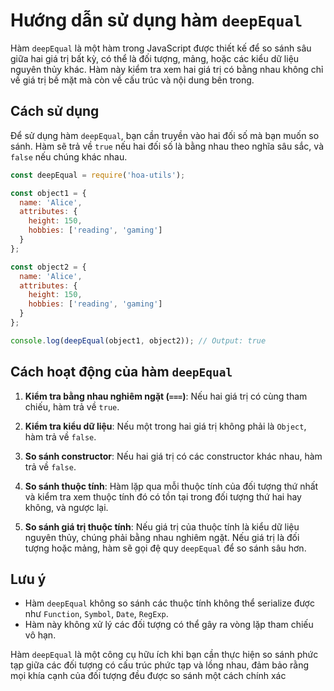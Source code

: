 # Hướng dẫn sử dụng hàm `deepEqual`

Hàm `deepEqual` là một hàm trong JavaScript được thiết kế để so sánh sâu giữa hai giá trị bất kỳ, có thể là đối tượng, mảng, hoặc các kiểu dữ liệu nguyên thủy khác. Hàm này kiểm tra xem hai giá trị có bằng nhau không chỉ về giá trị bề mặt mà còn về cấu trúc và nội dung bên trong.

## Cách sử dụng

Để sử dụng hàm `deepEqual`, bạn cần truyền vào hai đối số mà bạn muốn so sánh. Hàm sẽ trả về `true` nếu hai đối số là bằng nhau theo nghĩa sâu sắc, và `false` nếu chúng khác nhau.

```javascript
const deepEqual = require('hoa-utils');

const object1 = {
  name: 'Alice',
  attributes: {
    height: 150,
    hobbies: ['reading', 'gaming']
  }
};

const object2 = {
  name: 'Alice',
  attributes: {
    height: 150,
    hobbies: ['reading', 'gaming']
  }
};

console.log(deepEqual(object1, object2)); // Output: true
```

## Cách hoạt động của hàm `deepEqual`

1. **Kiểm tra bằng nhau nghiêm ngặt (`===`)**: Nếu hai giá trị có cùng tham chiếu, hàm trả về `true`.

2. **Kiểm tra kiểu dữ liệu**: Nếu một trong hai giá trị không phải là `Object`, hàm trả về `false`.

3. **So sánh constructor**: Nếu hai giá trị có các constructor khác nhau, hàm trả về `false`.

4. **So sánh thuộc tính**: Hàm lặp qua mỗi thuộc tính của đối tượng thứ nhất và kiểm tra xem thuộc tính đó có tồn tại trong đối tượng thứ hai hay không, và ngược lại.

5. **So sánh giá trị thuộc tính**: Nếu giá trị của thuộc tính là kiểu dữ liệu nguyên thủy, chúng phải bằng nhau nghiêm ngặt. Nếu giá trị là đối tượng hoặc mảng, hàm sẽ gọi đệ quy `deepEqual` để so sánh sâu hơn.

## Lưu ý

- Hàm `deepEqual` không so sánh các thuộc tính không thể serialize được như `Function`, `Symbol`, `Date`, `RegExp`.
- Hàm này không xử lý các đối tượng có thể gây ra vòng lặp tham chiếu vô hạn.

Hàm `deepEqual` là một công cụ hữu ích khi bạn cần thực hiện so sánh phức tạp giữa các đối tượng có cấu trúc phức tạp và lồng nhau, đảm bảo rằng mọi khía cạnh của đối tượng đều được so sánh một cách chính xác